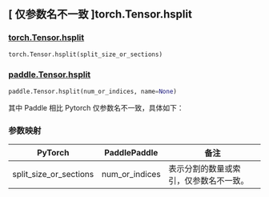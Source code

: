 ## [ 仅参数名不一致 ]torch.Tensor.hsplit

### [torch.Tensor.hsplit](https://pytorch.org/docs/stable/generated/torch.Tensor.hsplit.html)

```python
torch.Tensor.hsplit(split_size_or_sections)
```

### [paddle.Tensor.hsplit](https://www.paddlepaddle.org.cn/documentation/docs/zh/develop/api/paddle/Tensor_cn.html#hsplit-num_or_indices-name-none)

```python
paddle.Tensor.hsplit(num_or_indices, name=None)
```

其中 Paddle 相比 Pytorch 仅参数名不一致，具体如下：

### 参数映射

| PyTorch       | PaddlePaddle | 备注                                                    |
| ------------- | ------------ | ------------------------------------------------------  |
| split_size_or_sections           | num_or_indices         | 表示分割的数量或索引，仅参数名不一致。                          |
